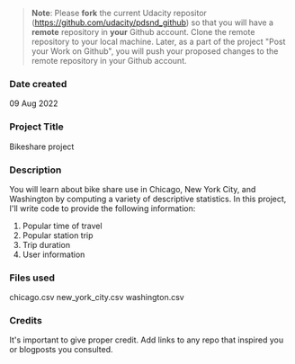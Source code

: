 >**Note**: Please **fork** the current Udacity repositor (https://github.com/udacity/pdsnd_github) so that you will have a **remote** repository in **your** Github account. Clone the remote repository to your local machine. Later, as a part of the project "Post your Work on Github", you will push your proposed changes to the remote repository in your Github account.

### Date created
09 Aug 2022

### Project Title
Bikeshare project

### Description
You will learn about bike share use in Chicago, New York City, and Washington by computing a variety of descriptive statistics. In this project, I'll write code to provide the following information:
1. Popular time of travel
2. Popular station trip
3. Trip duration
4. User information

### Files used
chicago.csv
new_york_city.csv
washington.csv

### Credits
It's important to give proper credit. Add links to any repo that inspired you or blogposts you consulted.

